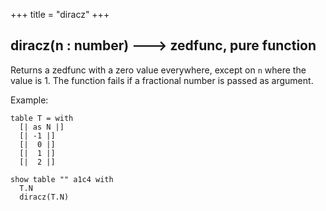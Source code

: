 +++
title = "diracz"
+++

## diracz(n : number) 🡒 zedfunc, pure function

Returns a zedfunc with a zero value everywhere, except on `n` where the value is 1. The function fails if a fractional number is passed as argument.

Example:

```envision
table T = with
  [| as N |]
  [| -1 |]
  [|  0 |]
  [|  1 |]
  [|  2 |]

show table "" a1c4 with
  T.N
  diracz(T.N)
```
